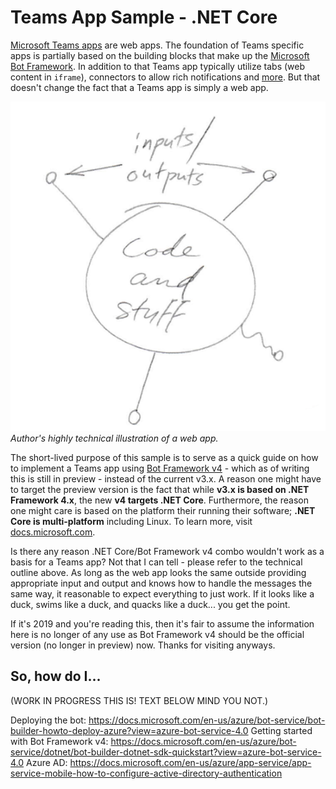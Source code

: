 Teams App Sample - .NET Core
============================

[Microsoft Teams apps](https://developer.microsoft.com/en-us/microsoft-teams) are web apps.
The foundation of Teams specific apps is partially based on the building blocks that make up the
[Microsoft Bot Framework](https://dev.botframework.com/). In addition to that Teams app typically
utilize tabs (web content in `iframe`), connectors to allow rich notifications and
[more](https://developer.microsoft.com/en-us/microsoft-teams/scenarios). But that doesn't change the
fact that a Teams app is simply a web app.

![Author's highly technical illustration of a web app.](/doc/webapp.png?s=50)<br />
*Author's highly technical illustration of a web app.*

The short-lived purpose of this sample is to serve as a quick guide on how to implement a Teams app
using [Bot Framework v4](https://github.com/Microsoft/botbuilder-dotnet) - which as of writing this
is still in preview - instead of the current v3.x. A reason one might have to target the preview
version is the fact that while **v3.x is based on .NET Framework 4.x**, the new **v4 targets .NET
Core**. Furthermore, the reason one might care is based on the platform their running their
software; **.NET Core is multi-platform** including Linux. To learn more, visit
[docs.microsoft.com](https://docs.microsoft.com/en-us/dotnet/standard/choosing-core-framework-server).

Is there any reason .NET Core/Bot Framework v4 combo wouldn't work as a basis for a Teams app? Not
that I can tell - please refer to the technical outline above. As long as the web app looks the same
outside providing appropriate input and output and knows how to handle the messages the same way,
it reasonable to expect everything to just work. If it looks like a duck, swims like a duck, and
quacks like a duck... you get the point.

If it's 2019 and you're reading this, then it's fair to assume the information here is no longer of
any use as Bot Framework v4 should be the official version (no longer in preview) now. Thanks for
visiting anyways.

## So, how do I... ##

(WORK IN PROGRESS THIS IS! TEXT BELOW MIND YOU NOT.)


Deploying the bot: https://docs.microsoft.com/en-us/azure/bot-service/bot-builder-howto-deploy-azure?view=azure-bot-service-4.0
Getting started with Bot Framework v4: https://docs.microsoft.com/en-us/azure/bot-service/dotnet/bot-builder-dotnet-sdk-quickstart?view=azure-bot-service-4.0
Azure AD: https://docs.microsoft.com/en-us/azure/app-service/app-service-mobile-how-to-configure-active-directory-authentication
